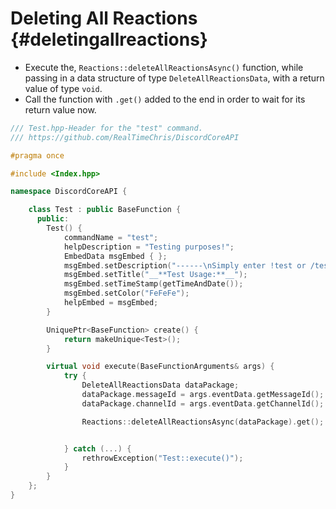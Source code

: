 Deleting All Reactions {#deletingallreactions}
============
- Execute the, `Reactions::deleteAllReactionsAsync()` function, while passing in a data structure of type `DeleteAllReactionsData`, with a return value of type `void`.
- Call the function with `.get()` added to the end in order to wait for its return value now.

```cpp
/// Test.hpp-Header for the "test" command.
/// https://github.com/RealTimeChris/DiscordCoreAPI

#pragma once

#include <Index.hpp>

namespace DiscordCoreAPI {

	class Test : public BaseFunction {
	  public:
		Test() {
			commandName = "test";
			helpDescription = "Testing purposes!";
			EmbedData msgEmbed { };
			msgEmbed.setDescription("------\nSimply enter !test or /test!\n------");
			msgEmbed.setTitle("__**Test Usage:**__");
			msgEmbed.setTimeStamp(getTimeAndDate());
			msgEmbed.setColor("FeFeFe");
			helpEmbed = msgEmbed;
		}

		UniquePtr<BaseFunction> create() {
			return makeUnique<Test>();
		}

		virtual void execute(BaseFunctionArguments& args) {
			try {
				DeleteAllReactionsData dataPackage;
				dataPackage.messageId = args.eventData.getMessageId();
				dataPackage.channelId = args.eventData.getChannelId();

				Reactions::deleteAllReactionsAsync(dataPackage).get();


			} catch (...) {
				rethrowException("Test::execute()");
			}
		}
	};
}
```

